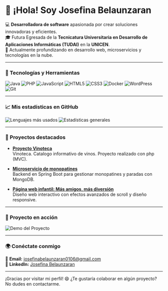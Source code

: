 # 👋 ¡Hola! Soy Josefina Belaunzaran



💻 **Desarrolladora de software** apasionada por crear soluciones innovadoras y eficientes.  
🎓 Futura Egresada de la **Tecnicatura Universitaria en Desarrollo de Aplicaciones Informáticas (TUDAI)** en la **UNICEN**.  
🌱 Actualmente profundizando en desarrollo web, microservicios y tecnologías en la nube.

---

### 🚀 Tecnologías y Herramientas
![Java](https://img.shields.io/badge/Java-11-blue)
![PHP](https://img.shields.io/badge/PHP-8.0-purple)
![JavaScript](https://img.shields.io/badge/JavaScript-ES6+-yellow)
![HTML5](https://img.shields.io/badge/HTML5-E34F26-orange)
![CSS3](https://img.shields.io/badge/CSS3-1572B6-blue)
![Docker](https://img.shields.io/badge/Docker-Enabled-brightgreen)
![WordPress](https://img.shields.io/badge/WordPress-Development-blue)
![Git](https://img.shields.io/badge/Git-Version%20Control-orange)

---

### 📈 Mis estadísticas en GitHub
![Lenguajes más usados](https://github-readme-stats.vercel.app/api/top-langs/?username=josefinabelaunzaran0106&layout=compact&theme=dracula)
![Estadísticas generales](https://github-readme-stats.vercel.app/api?username=josefinabelaunzaran0106&show_icons=true&theme=radical)

---

### 🌟 Proyectos destacados
- [**Proyecto Vinoteca**](https://github.com/josefinabelaunzaran0106/TPE-WEB2)  
  Vinoteca. Catalogo informativo de vinos. Proyecto realizado con php (MVC).

- [**Microservicio de monopatines**](https://github.com/GianCeschi/Grupo20-Tpe-Especial-ArquiWeb)  
  Backend en Spring Boot para gestionar monopatines y paradas con MongoDB.

- [**Página web infantil: Más amigos, más diversión**](https://github.com/josefinabelaunzaran0106/Reentrega-Interfaces-Grupo18)  
  Diseño web interactivo con efectos avanzados de scroll y diseño responsive.

---

### 🎥 Proyecto en acción
![Demo del Proyecto](https://josefinabelaunzaran0106.github.io/Reentrega-Interfaces-Grupo18/TP4/)

---

### 🌍 Conéctate conmigo
📧 **Email:** josefinabelaunzaran0106@gmail.com  
🔗 **LinkedIn:** [Josefina Belaunzaran](https://linkedin.com/in/josefina-belaunzaran)  


---

¡Gracias por visitar mi perfil! 😄 ¿Te gustaría colaborar en algún proyecto? No dudes en contactarme.
